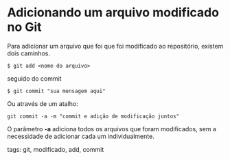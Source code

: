 # Adicionando um arquivo modificado no Git

Para adicionar um arquivo que foi que foi modificado ao repositório, existem dois caminhos.

```
$ git add <nome do arquivo>
```
seguido do commit
```
$ git commit "sua mensagem aqui"
```

Ou através de um atalho:
```
git commit -a -m "commit e adição de modificação juntos"
```
O parâmetro **-a** adiciona todos os arquivos que foram modificados, sem a necessidade de adicionar cada um individualmente.

tags: git, modificado, add, commit

